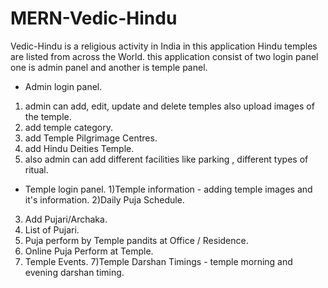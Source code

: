 # MERN-Vedic-Hindu

Vedic-Hindu is a religious activity in India in this application Hindu temples are listed from across the World.
this application consist of two login panel one is admin panel and another is temple panel.

- Admin login panel.
1) admin can add, edit, update and delete temples also upload images of the temple.
2) add temple category.
3) add Temple Pilgrimage Centres.
4) add Hindu Deities Temple.
5) also admin can add different facilities like parking , different types of ritual.

- Temple login panel.
1)Temple information - adding temple images and it's information.
2)Daily Puja Schedule.
3) Add Pujari/Archaka.
4) List of Pujari.   
4) Puja perform by Temple pandits at Office / Residence.
5) Online Puja Perform at Temple.  
6) Temple Events.
7)Temple Darshan Timings - temple morning and evening darshan timing.

